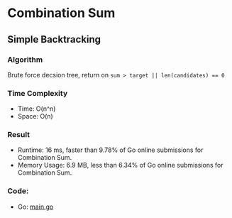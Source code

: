 # Combination Sum
## Simple Backtracking
### Algorithm
Brute force decsion tree, return on `sum > target || len(candidates) == 0`
### Time Complexity
- Time: O(n^n)
- Space: O(n)
### Result
- Runtime: 16 ms, faster than 9.78% of Go online submissions for Combination Sum.
- Memory Usage: 6.9 MB, less than 6.34% of Go online submissions for Combination Sum.
### Code:
- Go: [main.go](#maingo)